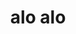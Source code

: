 ---
title: alo alo
nome: rubens
texto1: Com o objetivo de transportar veículos 0km, diminuir o<br> tempo de carga e descarga de cada parada e manter a<br> qualidade e confiabilidade do transporte, Rubens integrou o<br> projeto Carreta Nova Era.<br>Tornou-se um bechmark na área de transporte de veículos.<br>Hoje, inspira a maior parte das carretas de carga, mesmo<br>25 anos após sua criação
texto2: Especialista no ramo elétrico, desenvolveu projetos<br> de adaptação para alimentação de energias<br> renováveis em residências e meios corporativos.<br>Coordenou equipes de instalação dentro de todos<br> os padrões de segurança exigidos pelo serviço<br>para o bem-estar do instalador e contratente.
texto3: Na busca pelo aprimoramento de projetos de iluminação<br> externa em residências de alto padrão, a Lumina foi<br> desenvolvida para um escritório de paisagismo. Luminária<br> responsável pela iluminação de longo alcance e facho<br> concentrado, durabilidade e amplas aplicações (inclusive<br> subterrânea e submersa).
texto4: Responsável pela elétrica e eletrônica do modelo<br> TR4, da Mitsubishi Brasil. Grandes mudanças no<br> Face-Lifg do carro, faróis, lanternas, chicotes<br> elétricos, painel de instrumentos, controles de Ar<br> Condicionado, rádio multimídia, controles de<br> acionamentos elétricos, etc, na base da Mitsubishi,<br> no Brasil e Japão.
texto5: Sócio do escritório de desenvolvimento de produtos para as<br> principais marcas de automóveis e fornecedores, no Brasil<br> e Ásia (Ford, Fiat, Volvo, Marelli, Sangyong, Tyco, e etc)<br>Posteriormente, o escritório foi vendido para a Fiat Brasil. 
texto6: Formado pela FEI em Engenharia Mecânica<br> Automobilística e Engenharia de Produção, mais tarde<br> voltaria a mesma universidade como Coordenador do<br> curso de Engenharia Mecânica Automobilística.<br> Criador da<br> Expo Mec. Auto, apresentação dos trabalhos de formatura<br> dos alunos aos empresários e profissionais da área, talvez<br> a primeira incubadora de Start Ups do ramo.<br> As competências em desenvolvimento de produtos,<br> protótipos, estruturas e Engenharia Experimental criaram<br> uma ampla gama de atuação que garantem projetos<br> confiáveis, com visão de produção e pós vendas<br> (Serviços).
texto7: Telefone (34)9.8405-1234<br>E-mail w.ortiz@ortizconsult.com.br<br>Skype wellington.ortiz57<br>zap, linkedin, email<br>
telefone: (34)9.8405-1234
email: w.ortiz@ortizconsult.com.br
linkedin:
---